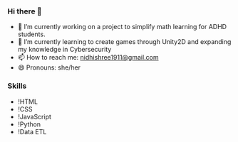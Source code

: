 ### Hi there 👋

<!--
**Nidhishree-S-P/Nidhishree-S-P** is a ✨ _special_ ✨ repository because its `README.md` (this file) appears on your GitHub profile.
-->

- 🔭  I’m currently working on a project to simplify math learning for ADHD students.
- 🌱 I’m currently learning to create games through Unity2D and expanding my knowledge in Cybersecurity 
- 📫 How to reach me: nidhishree1911@gmail.com
- 😄 Pronouns: she/her

### Skills
- !HTML
- !CSS
- !JavaScript
- !Python
- !Data ETL

<!--
- 👯 I’m looking to collaborate on ...
- 🤔 I’m looking for help with ...
- 💬 Ask me about ...
-->

